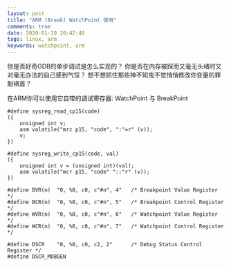 ```yaml
---
layout: post
title: "ARM (Break) WatchPoint 使用"
comments: true
date: 2020-01-19 20:42:40
tags: linux, arm
keywords: watchpoint, arm
---
```


你是否好奇GDB的单步调试是怎么实现的？
你是否在内存被踩而又毫无头绪时又对毫无办法的自己感到气馁？
想不想抓住那些神不知鬼不觉悄悄修改你变量的罪魁祸首？

在ARM你可以使用它自带的调试寄存器: WatchPoint 与 BreakPoint

<!--more-->

```
#define sysreg_read_cp15(code)
({ 
    unsigned int v;
    asm volatile("mrc p15, "code", ":"=r" (v));
    v;
})

#define sysreg_write_cp15(code, val)
({
    unsigned int v = (unsigned int)(val);
    asm volatile("mcr p15, "code" "::"r" (v));
})

#define BVR(n)  "0, %0, c0, c"#n", 4"   /* Breakpoint Value Register */
#define BCR(n)  "0, %0, c0, c"#n", 5"   /* Breakpoint Control Register */
#define WVR(n)  "0, %0, c0, c"#n", 6"   /* Watchpoint Value Register */
#define WCR(n)  "0, %0, c0, c"#n", 7"   /* Watchpoint Control Register */

#define DSCR    "0, %0, c0, c2, 2"      /* Debug Status Control Register */
#define DSCR_MDBGEN 

    
```
